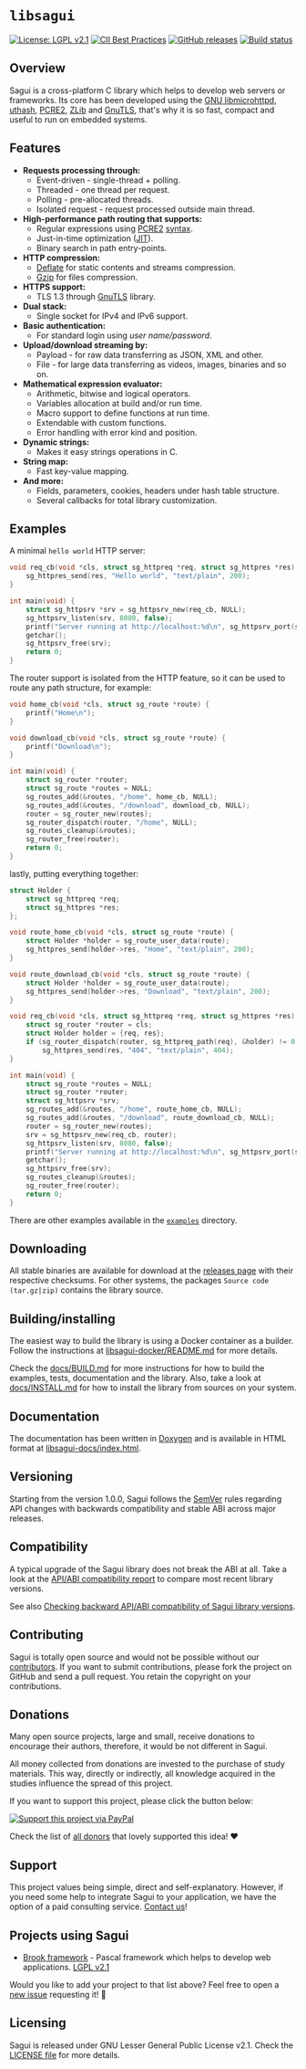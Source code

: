 # `libsagui`

[![License: LGPL v2.1][license-badge]](LICENSE)
[![CII Best Practices][bestpractices-badge]][1]
[![GitHub releases][releases-badge]][2]
[![Build status][build-status-badge]][3]

## Overview

Sagui is a cross-platform C library which helps to develop web servers or
frameworks. Its core has been developed using the [GNU libmicrohttpd][4],
[uthash][5], [PCRE2][6], [ZLib][7] and [GnuTLS][8], that's why it is so fast,
compact and useful to run on embedded systems.

## Features

- **Requests processing through:**
  - Event-driven - single-thread + polling.
  - Threaded - one thread per request.
  - Polling - pre-allocated threads.
  - Isolated request - request processed outside main thread.
- **High-performance path routing that supports:**
  - Regular expressions using [PCRE2][9] [syntax][10].
  - Just-in-time optimization ([JIT][11]).
  - Binary search in path entry-points.
- **HTTP compression:**
  - [Deflate][12] for static contents and
    streams compression.
  - [Gzip][13] for files compression.
- **HTTPS support:**
  - TLS 1.3 through [GnuTLS][8] library.
- **Dual stack:**
  - Single socket for IPv4 and IPv6 support.
- **Basic authentication:**
  - For standard login using _user name/password_.
- **Upload/download streaming by:**
  - Payload - for raw data transferring as JSON, XML and other.
  - File - for large data transferring as videos, images, binaries and so on.
- **Mathematical expression evaluator:**
  - Arithmetic, bitwise and logical operators.
  - Variables allocation at build and/or run time.
  - Macro support to define functions at run time.
  - Extendable with custom functions.
  - Error handling with error kind and position.
- **Dynamic strings:**
  - Makes it easy strings operations in C.
- **String map:**
  - Fast key-value mapping.
- **And more:**
  - Fields, parameters, cookies, headers under hash table structure.
  - Several callbacks for total library customization.

## Examples

A minimal `hello world` HTTP server:

```c
void req_cb(void *cls, struct sg_httpreq *req, struct sg_httpres *res) {
    sg_httpres_send(res, "Hello world", "text/plain", 200);
}

int main(void) {
    struct sg_httpsrv *srv = sg_httpsrv_new(req_cb, NULL);
    sg_httpsrv_listen(srv, 8080, false);
    printf("Server running at http://localhost:%d\n", sg_httpsrv_port(srv));
    getchar();
    sg_httpsrv_free(srv);
    return 0;
}
```

The router support is isolated from the HTTP feature, so it can be used to route
any path structure, for example:

```c
void home_cb(void *cls, struct sg_route *route) {
    printf("Home\n");
}

void download_cb(void *cls, struct sg_route *route) {
    printf("Download\n");
}

int main(void) {
    struct sg_router *router;
    struct sg_route *routes = NULL;
    sg_routes_add(&routes, "/home", home_cb, NULL);
    sg_routes_add(&routes, "/download", download_cb, NULL);
    router = sg_router_new(routes);
    sg_router_dispatch(router, "/home", NULL);
    sg_routes_cleanup(&routes);
    sg_router_free(router);
    return 0;
}
```

lastly, putting everything together:

```c
struct Holder {
    struct sg_httpreq *req;
    struct sg_httpres *res;
};

void route_home_cb(void *cls, struct sg_route *route) {
    struct Holder *holder = sg_route_user_data(route);
    sg_httpres_send(holder->res, "Home", "text/plain", 200);
}

void route_download_cb(void *cls, struct sg_route *route) {
    struct Holder *holder = sg_route_user_data(route);
    sg_httpres_send(holder->res, "Download", "text/plain", 200);
}

void req_cb(void *cls, struct sg_httpreq *req, struct sg_httpres *res) {
    struct sg_router *router = cls;
    struct Holder holder = {req, res};
    if (sg_router_dispatch(router, sg_httpreq_path(req), &holder) != 0)
        sg_httpres_send(res, "404", "text/plain", 404);
}

int main(void) {
    struct sg_route *routes = NULL;
    struct sg_router *router;
    struct sg_httpsrv *srv;
    sg_routes_add(&routes, "/home", route_home_cb, NULL);
    sg_routes_add(&routes, "/download", route_download_cb, NULL);
    router = sg_router_new(routes);
    srv = sg_httpsrv_new(req_cb, router);
    sg_httpsrv_listen(srv, 8080, false);
    printf("Server running at http://localhost:%d\n", sg_httpsrv_port(srv));
    getchar();
    sg_httpsrv_free(srv);
    sg_routes_cleanup(&routes);
    sg_router_free(router);
    return 0;
}
```

There are other examples available in the [`examples`](examples) directory.

## Downloading

All stable binaries are available for download at the [releases page][2] with
their respective checksums. For other systems, the packages
`Source code (tar.gz|zip)` contains the library source.

## Building/installing

The easiest way to build the library is using a Docker container as a builder.
Follow the instructions at [libsagui-docker/README.md][17] for more details.

Check the [docs/BUILD.md](docs/BUILD.md) for more instructions for how to build
the examples, tests, documentation and the library. Also, take a look at
[docs/INSTALL.md](docs/INSTALL.md) for how to install the library from sources
on your system.

## Documentation

The documentation has been written in [Doxygen][15] and is available in HTML
format at [libsagui-docs/index.html][16].

## Versioning

Starting from the version 1.0.0, Sagui follows the [SemVer][14] rules regarding
API changes with backwards compatibility and stable ABI across major releases.

## Compatibility

A typical upgrade of the Sagui library does not break the ABI at all. Take a
look at the [API/ABI compatibility report][18] to compare most recent library
versions.

See also [Checking backward API/ABI compatibility of Sagui library versions](docs/ABIComplianceChecker.md).

## Contributing

Sagui is totally open source and would not be possible without our
[contributors](THANKS). If you want to submit contributions, please fork the
project on GitHub and send a pull request. You retain the copyright on your
contributions.

## Donations

Many open source projects, large and small, receive donations to encourage their
authors, therefore, it would be not different in Sagui.

All money collected from donations are invested to the purchase of study
materials. This way, directly or indirectly, all knowledge acquired in the
studies influence the spread of this project.

If you want to support this project, please click the button below:

[![Support this project via PayPal][paypal-gif]][19]

Check the list of [all donors](DONORS) that lovely supported this idea! :heart:

## Support

This project values being simple, direct and self-explanatory. However, if you
need some help to integrate Sagui to your application, we have the option of a
paid consulting service. [Contact us][20]!

## Projects using Sagui

- [Brook framework][21] - Pascal framework which helps to develop web
  applications. [LGPL v2.1][22]

Would you like to add your project to that list above? Feel free to open a
[new issue][23] requesting it! 🙂

## Licensing

Sagui is released under GNU Lesser General Public License v2.1. Check the
[LICENSE file](LICENSE) for more details.

[license-badge]: https://img.shields.io/badge/license-LGPL%20v2.1-lemmon.svg
[bestpractices-badge]: https://bestpractices.coreinfrastructure.org/projects/2140/badge
[releases-badge]: https://img.shields.io/github/v/release/risoflora/libsagui?color=lemmon
[build-status-badge]: https://github.com/risoflora/libsagui/actions/workflows/CI.yml/badge.svg?style=flat-square "CI/CD"
[paypal-gif]: https://www.paypalobjects.com/en_US/GB/i/btn/btn_donateCC_LG.gif
[1]: https://bestpractices.coreinfrastructure.org/projects/2140 "Best practices link"
[2]: https://github.com/risoflora/libsagui/releases "Releases page"
[3]: https://github.com/risoflora/libsagui/actions/workflows/CI.yml "GitHub actions"
[4]: https://www.gnu.org/software/libmicrohttpd "libmicrohttpd page"
[5]: https://troydhanson.github.io/uthash "uthash page"
[6]: https://www.pcre.org "PCRE page"
[7]: https://www.zlib.net "ZLib page"
[8]: https://www.gnutls.org "GnuTLS page"
[9]: https://www.pcre.org/current/doc/html/pcre2pattern.html
[10]: https://www.pcre.org/current/doc/html/pcre2syntax.html
[11]: https://www.pcre.org/current/doc/html/pcre2jit.html
[12]: https://en.wikipedia.org/wiki/DEFLATE "DEFLATE wiki"
[13]: https://en.wikipedia.org/wiki/Gzip "Gzip wiki"
[14]: https://semver.org "Semantic Versioning page"
[15]: https://www.doxygen.nl/index.html "Doxygen page"
[16]: https://risoflora.github.io/libsagui-docs/index.html "Sagui documentation"
[17]: https://github.com/risoflora/libsagui-docker/blob/master/README.md "Sagui Docker"
[18]: https://abi-laboratory.pro/?view=timeline&l=libsagui "Sagui ABI status"
[19]: https://www.paypal.com/cgi-bin/webscr?cmd=_donations&business=silvioprog%40gmail%2ecom&lc=US&item_name=libsagui&item_number=libsagui&currency_code=USD&bn=PP%2dDonationsBF%3aproject%2dsupport%2ejpg%3aNonHosted "PayPal link"
[20]: mailto:silvioprog@gmail.com
[21]: https://github.com/risoflora/brookframework
[22]: https://github.com/risoflora/brookframework/blob/master/LICENSE
[23]: https://github.com/risoflora/libsagui/issues/new?labels=documentation&template=project_using_sagui.md
